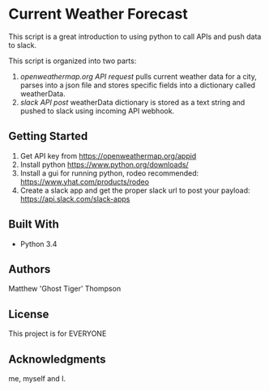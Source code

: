 # Current Weather Forecast

This script is a great introduction to using python to call APIs and push data to slack.

This script is organized into two parts:
1. *openweathermap.org API request* pulls current weather data for a city, parses into a json file and stores specific fields into a dictionary called weatherData.
2. *slack API post* weatherData dictionary is stored as a text string and pushed to slack using incoming API webhook.

## Getting Started

1. Get API key from https://openweathermap.org/appid
2. Install python https://www.python.org/downloads/
3. Install a gui for running python, rodeo recommended: https://www.yhat.com/products/rodeo
4. Create a slack app and get the proper slack url to post your payload: https://api.slack.com/slack-apps

## Built With

* Python 3.4

## Authors

Matthew 'Ghost Tiger' Thompson 

## License

This project is for EVERYONE

## Acknowledgments

me, myself and I.
